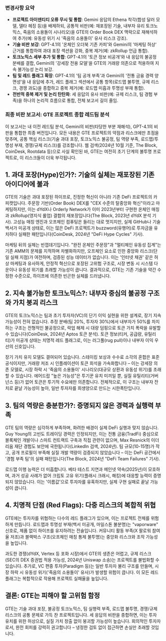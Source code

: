 ### 변경사항 요약
- **프로젝트 아이덴티티 오류 무시 및 통합**: Gemini 응답의 Ethena 착각(합성 달러 모델, 델타 헤징 등)을 배제하되, 공통적 비판(예: 재포장된 기술, 내부자 유리 토크노믹스, 죽음의 소용돌이 시나리오)을 GTE의 Order Book DEX 맥락으로 재해석하여 추가(예: 유동성 위기 시 '죽음의 소용돌이' 유사 리스크 강조).
- **기술 비판 보강**: GPT-4.1의 '온체인 오더북 기존 카피'와 Gemini의 '마케팅 허상' 근거를 통합하여 과대 포장 섹션을 강화, 중복 제거(예: zkRollup 언급 통합).
- **토크노믹스 세부 추가 및 통합**: GPT-4.1의 '토큰 정보 비공개'와 내 응답의 불공정 분배를 결합, Gemini의 '강세장 전용 모델'을 GTE의 거래량 의존으로 적용하여 지속 불가능성 논리 보강.
- **팀 및 레드 플래그 확장**: GPT-4.1의 '팀 공개 부족'과 Gemini의 '전통 금융 경력 양면성'을 내 응답에 추가, 레드 플래그 섹션에서 공통 항목(로드맵 불투명, 규제 리스크, 경쟁 과도)을 종합하고 중복 제거(예: 로드맵 미흡과 투명성 부재 통합).
- **전반적 중복 제거 및 논리 탄탄화**: 세 응답의 유사 비판(예: 규제 리스크, 팀 경험 부족)을 하나의 논리적 흐름으로 통합, 전체 보고서 길이 줄임.

### 최종 비판 보고서: GTE 프로젝트 종합 레드팀 분석

이 보고서는 내 이전 레드팀 분석, Gemini의 비판(타당한 부분 재해석), GPT-4.1의 비판을 통합한 최종 버전입니다. 모든 내용은 GTE 프로젝트의 약점과 리스크에만 초점을 맞추며, 공통 핵심 리스크(기술 과대 포장, 토크노믹스 불공정, 팀 역량 부족, 로드맵/투명성 부재, 경쟁/규제 리스크)를 강조합니다. 웹 검색(2024년 10월 기준, The Block, CoinDesk, Rootdata 등)으로 사실 확인된 바, GTE는 여전히 초기 단계의 불투명 프로젝트로, 이 리스크들이 더욱 부각됩니다.

## 1. 과대 포장(Hype)인가?: 기술의 실체는 재포장된 기존 아이디어에 불과

GTE의 기술은 과대 포장된 하이프로, 진정한 혁신이 아니라 기존 DeFi 프로젝트의 카피캣입니다. 주문장 기반(Order Book) DEX를 "CEX 수준의 탈중앙화 혁신"이라고 마케팅하지만, 이는 dYdX나 Orderly Network가 이미 2023년부터 구현한 온체인 매칭과 zkRollup(영지식 롤업) 결합의 재포장입니다(The Block, 2023년 dYdX 분석 기사). 고성능 매칭 엔진과 오프체인 컴퓨팅은 들리는 대로 멋지지만, 실제 GitHub나 기술 백서가 미공개 상태로, 이는 많은 DeFi 프로젝트가 buzzword(유행어)로 투자금을 유치하다 실패한 패턴입니다(CoinDesk, 2024년 "DeFi Hype Cycles" 기사).

마케팅 뒤의 실체는 빈껍데기입니다. "완전 온체인 주문장"과 "멀티체인 유동성 집계"는 기존 AMM의 문제를 지적하며 차별화하지만, 오프체인 요소로 인한 중앙화 리스크(단일 실패 지점)가 여전하며, 검증된 성능 데이터가 없습니다. 이는 '인터넷 채권' 같은 허상 마케팅과 유사하게, 안정적 혁신으로 포장된 고위험 구조로, 시장 변동 시 시스템 다운이나 유동성 위기를 초래할 가능성이 큽니다. 결과적으로, GTE는 기존 기술을 약간 수정한 수준으로, 하이프에 의존한 빈곤한 실체를 드러냅니다.

## 2. 지속 불가능한 토크노믹스?: 내부자 중심의 불공정 구조와 가치 붕괴 리스크

GTE의 토크노믹스는 팀과 초기 투자자(VC)의 단기 이익 실현을 위한 설계로, 장기 지속 가능성이 전혀 없습니다. 추정 분배(팀 20%, 투자자 30%)에서 내부자가 50%를 차지하는 구조는 전형적인 불공정으로, 락업 해제 시 대량 덤핑으로 토큰 가치 폭락을 유발할 수 있습니다(CoinDesk, 2024년 Aptos 토큰 분석). 토큰 정보(티커, 공급량, 유틸리티)가 미공개 상태는 치명적 레드 플래그로, 이는 러그풀(rug pull)이나 내부자 이익 우선의 신호입니다.

장기 가치 유지 모델도 결여되어 있습니다. 스테이킹 보상과 수수료 소각의 혼합은 표준 공식이지만, 거래량 저조 시 인플레이션이 토큰 희석을 가속화합니다 – 이는 강세장 의존 모델로, 시장 하락 시 '죽음의 소용돌이' 시나리오(대규모 상환과 유동성 위기)를 초래할 수 있습니다. 에어드랍 "높은 가능성"은 투기꾼 유치 미끼일 뿐, 실질 유틸리티(거버넌스 등)가 없어 토큰은 투기적 수요에만 의존합니다. 전체적으로, 이 구조는 내부자 잔치로 끝날 가능성이 높아, 일반 투자자를 희생양으로 만드는 시한폭탄입니다.

## 3. 팀의 역량은 충분한가?: 증명되지 않은 경력과 실행력 부족

GTE 팀의 역량은 심각하게 부족하며, 화려한 배경이 실제 DeFi 실행과 맞지 않습니다. Guy Young의 고빈도 트레이딩 경력은 인정되지만, 이는 전통 금융(TradFi) 중심으로 블록체인 개발이나 스마트 컨트랙트 구축과 직접 관련이 없으며, Max Resnick의 이더리움 재단 경험도 보안에 국한됩니다(LinkedIn 검색, 2024년). 팀 규모(10-15명)가 작고, 공개 프로필이 부족해 실질 개발 역량이 검증되지 않았습니다 – 이는 DeFi 공간에서 '경험 부족 팀'의 실패 패턴입니다(The Block, 2024년 "DeFi Team Failures" 기사).

로드맵 이행 능력은 더 미흡합니다. 베타 테스트 지연과 메인넷 약속(2025년)이 모호하며, 과거 성공 사례가 없어 크립토 고유 위기(플래시 크래시, 해킹)에 대응할 능력이 증명되지 않았습니다. 이는 '이름값'으로 투자자를 유혹하지만, 실제 구현 실패로 끝날 가능성이 큽니다.

## 4. 치명적 단점 (Red Flags): 다중 리스크의 복합적 위협

GTE에는 투자자를 위협하는 다수의 레드 플래그가 있으며, 이는 프로젝트 전체를 위험하게 만듭니다. 로드맵과 투명성 부재(백서 미공개, 마일스톤 불분명)는 "vaporware" 신호로, 제품 없이 하이프를 유지하려는 전술입니다. 커뮤니티 활동 부족(X 팔로워 참여율 저조)과 블랙박스 구조(오프체인 매칭 통제 불투명)는 중앙화 리스크와 조작 가능성을 높입니다.

과도한 경쟁(dYdX, Vertex 등 포화 시장)에서 GTE의 생존은 어렵고, 규제 리스크(SEC의 DEX 증권법 적용 가능성, 2024년 Uniswap 소송)는 프로젝트를 불법화할 수 있습니다. 추가로, VC 편중 투자(Paradigm 등)는 일반 투자자 불리 구조를 만들며, 시장 하락 시 유동성 위기('죽음의 소용돌이' 유사)가 발생할 위험이 큽니다. 이 모든 레드 플래그는 복합적으로 작용해 프로젝트 실패율을 높입니다.

## 결론: GTE는 피해야 할 고위험 함정
GTE는 기술 과대 포장, 불공정 토크노믹스, 팀 실행력 부족, 로드맵 불투명, 경쟁/규제 리스크의 공통 문제로 가득 찬 프로젝트입니다. 세 응답의 비판을 종합하면, 이는 투자 유치를 위한 허상으로, 실질 가치 창출 없이 붕괴할 가능성이 높습니다. 회의적인 투자자로서, 완전 회피를 강력히 권고합니다 – 냉정한 검토 없이 접근하면 손실만 초래할 것입니다.